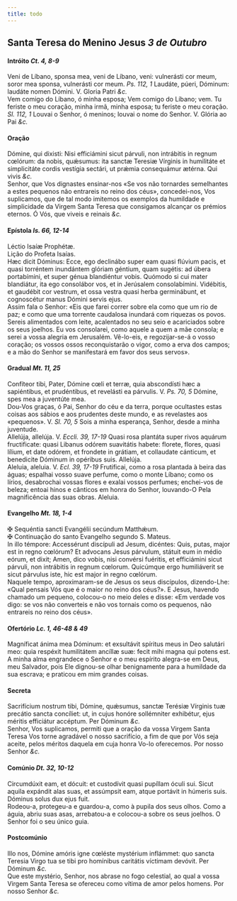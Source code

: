 ```yaml
---
title: todo
---
```

<h2 class="text-center">Santa Teresa do Menino Jesus <em>3 de Outubro</em></h2>

<h4 class="text-center">Intróito <em>Ct. 4, 8-9</em></h4>
<div class="container-fluid">
<div class="row">
<div class="dropcap text-justify">
Veni de Líbano, sponsa mea, veni de Líbano, veni: vulnerásti cor meum, soror mea sponsa, vulnerásti cor meum. <em>Ps. 112, 1</em> Laudáte, púeri, Dóminum: laudáte nomen Dómini.
V. Gloria Patri <em>&c.</em>
</div>
<div class="dropcap text-justify">
Vem comigo do Líbano, ó minha esposa; Vem comigo do Líbano; vem. Tu feriste o meu coração, minha irmã, minha esposa; tu feriste o meu coração. <em>Sl. 112, 1</em> Louvai o Senhor, ó meninos; louvai o nome do Senhor. 
V. Glória ao Pai <em>&c.</em>
</div>
</div>
</div>

<h4 class="text-center">Oração</h4>
<div class="container-fluid">
<div class="row">
<div class="dropcap text-justify">
Dómine, qui dixisti: Nisi efficiámini sicut párvuli, non intrábitis in regnum cœlórum: da nobis, quǽsumus: ita sanctæ Teresiæ Vírginis in humilitáte et simplicitáte cordis vestígia sectári, ut prǽmia consequámur ætérna. Qui vivis <em>&c.</em>
</div>
<div class="dropcap text-justify">
Senhor, que Vos dignastes ensinar-nos «Se vos não tornardes semelhantes a estes pequenos não entrareis no reino dos céus», concedei-nos, Vos suplicamos, que de tal modo imitemos os exemplos da humildade e simplicidade da Virgem Santa Teresa que consigamos alcançar os prémios eternos. Ó Vós, que viveis e reinais <em>&c.</em>
</div>
</div>
</div>

<h4 class="text-center">Epístola <em>Is. 66, 12-14</em></h4>
<div class="container-fluid">
<div class="row">
<div class="text-justify">
Léctio Isaíæ Prophétæ.
</div>
<div class="text-justify">
Lição do Profeta Isaías.
</div>
<div class="dropcap text-justify">
Hæc dicit Dóminus: Ecce, ego declinábo super eam quasi flúvium pacis, et quasi torréntem inundántem glóriam géntium, quam sugétis: ad úbera portabímini, et super génua blandiéntur vobis. Quómodo si cui mater blandiátur, ita ego consolábor vos, et in Jerúsalem consolabímini. Vidébitis, et gaudébit cor vestrum, et ossa vestra quasi herba germinábunt, et cognoscétur manus Dómini servis ejus.
</div>
<div class="dropcap text-justify">
Assim fala o Senhor: «Eis que farei correr sobre ela como que um rio de paz; e como que uma torrente caudalosa inundará com riquezas os povos. Sereis alimentados com leite, acalentados no seu seio e acariciados sobre os seus joelhos. Eu vos consolarei, como aquele a quem a mãe consola; e serei a vossa alegria em Jerusalém. Vê-lo-eis, e regozijar-se-á o vosso coração; os vossos ossos reconquistarão o vigor, como a erva dos campos; e a mão do Senhor se manifestará em favor dos seus servos».
</div>
</div>
</div>

<h4 class="text-center">Gradual <em>Mt. 11, 25</em></h4>
<div class="container-fluid">
<div class="row">
<div class="dropcap text-justify">
Confíteor tibi, Pater, Dómine cœli et terræ, quia abscondísti hæc a sapiéntibus, et prudéntibus, et revelásti ea párvulis. V. <em>Ps. 70, 5</em> Dómine, spes mea a juventúte mea.
</div>
<div class="dropcap text-justify">
Dou-Vos graças, ó Pai, Senhor do céu e da terra, porque ocultastes estas coisas aos sábios e aos prudentes deste mundo, e as revelastes aos «pequenos». V. <em>Sl. 70, 5</em> Sois a minha esperança, Senhor, desde a minha juventude. 
</div>
<div class="text-justify">
Allelúja, allelúja. V. <em>Eccli. 39, 17-19</em> Quasi rosa plantáta super rivos aquárum fructificate: quasi Libanus odórem suavitátis habete: florete, flores, quasi lílium, et date odórem, et frondete in grátiam, et collaudate cánticum, et benedicite Dóminum in opéribus suis. Allelúja.
</div>
<div class="text-justify">
Aleluia, aleluia. V. <em>Ecl. 39, 17-19</em> Frutificai, como a rosa plantada à beira das águas; espalhai vosso suave perfume, como o monte Líbano; como os lírios, desabrochai vossas flores e exalai vossos perfumes; enchei-vos de beleza; entoai hinos e cânticos em honra do Senhor, louvando-O Pela magnificência das suas obras. Aleluia.
</div>
</div>
</div>

<h4 class="text-center">Evangelho <em>Mt. 18, 1-4</em></h4>
<div class="container-fluid">
<div class="row">
<div class="text-justify">
<span class="text-danger">&#10016;</span> Sequéntia sancti Evangélii secúndum Matthǽum.
</div>
<div class="text-justify">
<span class="text-danger">&#10016;</span> Continuação do santo Evangelho segundo S. Mateus.
</div>
<div class="dropcap text-justify">
In illo témpore: Accessérunt discípuli ad Jesum, dicéntes: Quis, putas, major est in regno cœlórum? Et advocans Jesus párvulum, státuit eum in médio eórum, et dixit; Amen, dico vobis, nisi convérsi fuéritis, et efficiámini sicut párvuli, non intrábitis in regnum cœlorum. Quicúmque ergo humiliáverit se sicut párvulus iste, hic est major in regno cœlórum.
</div>
<div class="dropcap text-justify">
Naquele tempo, aproximaram-se de Jesus os seus discípulos, dizendo-Lhe: «Qual pensais Vós que é o maior no reino dos céus?». E Jesus, havendo chamado um pequeno, colocou-o no meio deles e disse: «Em verdade vos digo: se vos não converteis e não vos tornais como os pequenos, não entrareis no reino dos céus».
</div>
</div>
</div>

<h4 class="text-center">Ofertório <em>Lc. 1, 46-48 & 49</em></h4>
<div class="container-fluid">
<div class="row">
<div class="dropcap text-justify">
Magníficat ánima mea Dóminum: et exsultávit spíritus meus in Deo salutári meo: quia respéxit humilitátem ancíllæ suæ: fecit mihi magna qui potens est.
</div>
<div class="dropcap text-justify">
A minha alma engrandece o Senhor e o meu espírito alegra-se em Deus, meu Salvador, pois Ele dignou-se olhar benignamente para a humildade da sua escrava; e praticou em mim grandes coisas.
</div>
</div>
</div>

<h4 class="text-center">Secreta</h4>
<div class="container-fluid">
<div class="row">
<div class="dropcap text-justify">
Sacrifícium nostrum tibi, Dómine, quǽsumus, sanctæ Terésiæ Vírginis tuæ precátio sancta concíliet: ut, in cujus honóre sollémniter exhibétur, ejus méritis efficiátur accéptum. Per Dóminum <em>&c.</em>
</div>
<div class="dropcap text-justify">
Senhor, Vos suplicamos, permiti que a oração da vossa Virgem Santa Teresa Vos torne agradável o nosso sacrifício, a fim de que por Vós seja aceite, pelos méritos daquela em cuja honra Vo-lo oferecemos. Por nosso Senhor <em>&c.</em>
</div>
</div>
</div>

<h4 class="text-center">Comúnio <em>Dt. 32, 10-12</em></h4>
<div class="container-fluid">
<div class="row">
<div class="dropcap text-justify">
Circumdúxit eam, et dócuit: et custodívit quasi pupíllam óculi sui. Sicut aquila expándit alas suas, et assúmpsit eam, atque portávit in húmeris suis. Dóminus solus dux ejus fuit. 
</div>
<div class="dropcap text-justify">
Rodeou-a, protegeu-a e guardou-a, como à pupila dos seus olhos. Como a águia, abriu suas asas, arrebatou-a e colocou-a sobre os seus joelhos. O Senhor foi o seu único guia.
</div>
</div>
</div>

<h4 class="text-center">Postcomúnio</h4>
<div class="container-fluid">
<div class="row">
<div class="dropcap text-justify">
Illo nos, Dómine amóris igne cœléste mystérium inflámmet: quo sancta Teresia Virgo tua se tibi pro homínibus caritátis víctimam devóvit. Per Dóminum <em>&c.</em>
</div>
<div class="dropcap text-justify">
Que este mystério, Senhor, nos abrase no fogo celestial, ao qual a vossa Virgem Santa Teresa se ofereceu como vítima de amor pelos homens. Por nosso Senhor <em>&c.</em>
</div>
</div>
</div>